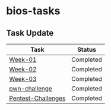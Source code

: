 # bios-tasks

 ## Task Update
| Task | Status |
| --- | --- |
| <a href="https://github.com/5andeepNambiar/bios-tasks/tree/main/Week-1">Week-01</a> | Completed |
| <a href="https://github.com/5andeepNambiar/bios-tasks/tree/main/Week-2">Week-02</a> | Completed |
| <a href="https://github.com/5andeepNambiar/bios-tasks/tree/main/Week-3">Week-03</a> | Completed |
| <a href="https://github.com/5andeepNambiar/bios-tasks/tree/main/pwn-tools">pwn-challenge</a> | Completed |
| <a href="https://github.com/5andeepNambiar/bios-tasks/tree/main/pentest">Pentest-Challenges</a> | Completed |

